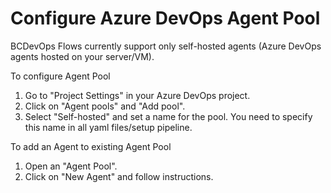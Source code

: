 # Configure Azure DevOps Agent Pool

BCDevOps Flows currently support only self-hosted agents (Azure DevOps agents hosted on your server/VM).

To configure Agent Pool
1. Go to "Project Settings" in your Azure DevOps project.
1. Click on "Agent pools" and "Add pool".
1. Select "Self-hosted" and set a name for the pool. You need to specify this name in all yaml files/setup pipeline.

To add an Agent to existing Agent Pool
1. Open an "Agent Pool".
1. Click on "New Agent" and follow instructions.